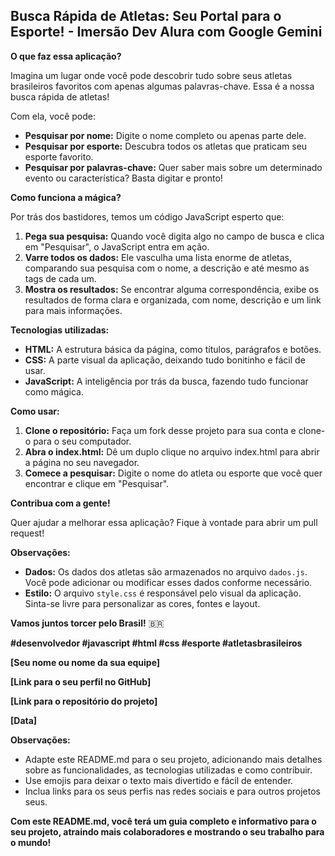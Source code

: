 ## Busca Rápida de Atletas: Seu Portal para o Esporte! - Imersão Dev Alura com Google Gemini

**O que faz essa aplicação?**

Imagina um lugar onde você pode descobrir tudo sobre seus atletas brasileiros favoritos com apenas algumas palavras-chave. Essa é a nossa busca rápida de atletas! 

Com ela, você pode:

* **Pesquisar por nome:** Digite o nome completo ou apenas parte dele.
* **Pesquisar por esporte:** Descubra todos os atletas que praticam seu esporte favorito.
* **Pesquisar por palavras-chave:** Quer saber mais sobre um determinado evento ou característica? Basta digitar e pronto!

**Como funciona a mágica?**

Por trás dos bastidores, temos um código JavaScript esperto que:

1. **Pega sua pesquisa:** Quando você digita algo no campo de busca e clica em "Pesquisar", o JavaScript entra em ação.
2. **Varre todos os dados:** Ele vasculha uma lista enorme de atletas, comparando sua pesquisa com o nome, a descrição e até mesmo as tags de cada um.
3. **Mostra os resultados:** Se encontrar alguma correspondência, exibe os resultados de forma clara e organizada, com nome, descrição e um link para mais informações.

**Tecnologias utilizadas:**

* **HTML:** A estrutura básica da página, como títulos, parágrafos e botões.
* **CSS:** A parte visual da aplicação, deixando tudo bonitinho e fácil de usar.
* **JavaScript:** A inteligência por trás da busca, fazendo tudo funcionar como mágica.

**Como usar:**

1. **Clone o repositório:** Faça um fork desse projeto para sua conta e clone-o para o seu computador.
2. **Abra o index.html:** Dê um duplo clique no arquivo index.html para abrir a página no seu navegador.
3. **Comece a pesquisar:** Digite o nome do atleta ou esporte que você quer encontrar e clique em "Pesquisar".

**Contribua com a gente!**

Quer ajudar a melhorar essa aplicação? Fique à vontade para abrir um pull request! 

**Observações:**

* **Dados:** Os dados dos atletas são armazenados no arquivo `dados.js`. Você pode adicionar ou modificar esses dados conforme necessário.
* **Estilo:** O arquivo `style.css` é responsável pelo visual da aplicação. Sinta-se livre para personalizar as cores, fontes e layout.

**Vamos juntos torcer pelo Brasil!** 🇧🇷

**#desenvolvedor #javascript #html #css #esporte #atletasbrasileiros**

**[Seu nome ou nome da sua equipe]**

**[Link para o seu perfil no GitHub]**

**[Link para o repositório do projeto]**

**[Data]**

**Observações:**

* Adapte este README.md para o seu projeto, adicionando mais detalhes sobre as funcionalidades, as tecnologias utilizadas e como contribuir.
* Use emojis para deixar o texto mais divertido e fácil de entender.
* Inclua links para os seus perfis nas redes sociais e para outros projetos seus.

**Com este README.md, você terá um guia completo e informativo para o seu projeto, atraindo mais colaboradores e mostrando o seu trabalho para o mundo!**
